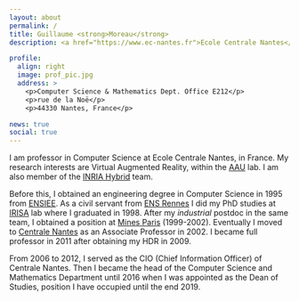 ```yaml
---
layout: about
permalink: /
title: Guillaume <strong>Moreau</strong>
description: <a href="https://www.ec-nantes.fr">Ecole Centrale Nantes</a>, <a href="http://www.aau.archi.fr">AAU lab</a> and <a href="https://team.inria.fr/hybrid/">INRIA Hybrid</a> team.

profile:
  align: right
  image: prof_pic.jpg
  address: >
    <p>Computer Science & Mathematics Dept. Office E212</p>
    <p>rue de la Noë</p>
    <p>44330 Nantes, France</p>

news: true
social: true
---
```


I am professor in Computer Science at Ecole Centrale Nantes, in France. My research interests are Virtual Augmented Reality, within the [AAU](http://aau.archi.fr) lab. I am also member of the [INRIA Hybrid](https://team.inria.fr/hybrid/) team. 

Before this, I obtained an engineering degree in Computer Science in 1995 from [ENSIEE](http://www.ensiee.fr). As a civil servant from [ENS Rennes](http://www.ens-rennes.fr) I did my PhD studies at [IRISA](http://www.irisa.fr) lab where I graduated in 1998. After my *industrial* postdoc in the same team, I obtained a position at [Mines Paris](http://www.mines-paristech.fr) (1999-2002). Eventually I moved to [Centrale Nantes](http://www.ec-nantes.fr) as an Associate Professor in 2002. I became full professor in 2011 after obtaining my HDR in 2009.

From 2006 to 2012, I served as the CIO (Chief Information Officer) of Centrale Nantes. Then I became the head of the Computer Science and Mathematics Department until 2016 when I was appointed as the Dean of Studies, position I have occupied until the end 2019.

